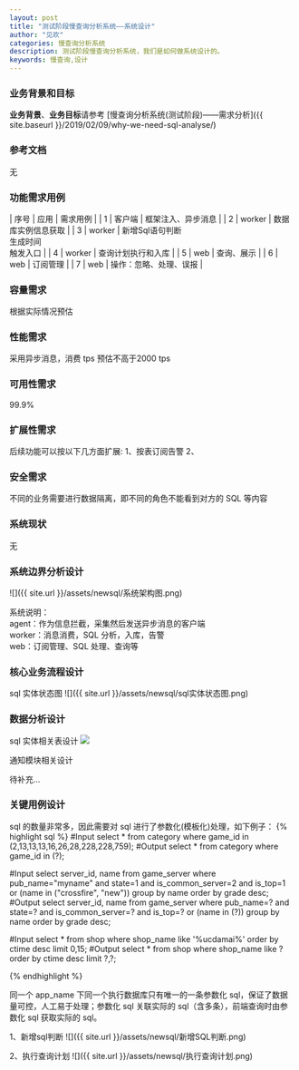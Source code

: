```yaml
---
layout: post
title: "测试阶段慢查询分析系统——系统设计"
author: "见欢"
categories: 慢查询分析系统
description: 测试阶段慢查询分析系统，我们是如何做系统设计的。
keywords: 慢查询,设计
---
```

### 业务背景和目标
**业务背景**、**业务目标**请参考 [慢查询分析系统(测试阶段)——需求分析]({{ site.baseurl }}/2019/02/09/why-we-need-sql-analyse/) 
### 参考文档
  无
### 功能需求用例

| 序号 | 应用 | 需求用例 |
| 1 | 客户端 | 框架注入、异步消息 |
| 2 | worker | 数据库实例信息获取 |
| 3 | worker | 新增Sql语句判断<br>生成时间<br>触发入口 |
| 4 | worker | 查询计划执行和入库 |
| 5 | web | 查询、展示 |
| 6 | web | 订阅管理 |
| 7 | web | 操作：忽略、处理、误报 |

### 容量需求
  根据实际情况预估
### 性能需求
  采用异步消息，消费 tps 预估不高于2000 tps
### 可用性需求
  99.9%
### 扩展性需求
  后续功能可以按以下几方面扩展:
  1、按表订阅告警
  2、
### 安全需求
  不同的业务需要进行数据隔离，即不同的角色不能看到对方的 SQL 等内容
### 系统现状
  无
### 系统边界分析设计
![]({{ site.url }}/assets/newsql/系统架构图.png) 

系统说明：  
agent：作为信息拦截，采集然后发送异步消息的客户端  
worker：消息消费，SQL 分析，入库，告警  
web：订阅管理、SQL 处理、查询等

### 核心业务流程设计
sql 实体状态图
![]({{ site.url }}/assets/newsql/sql实体状态图.png) 
### 数据分析设计
sql 实体相关表设计
![](http://processon.com/chart_image/5b4ab0c2e4b00c2f18cddbfe.png) 

通知模块相关设计  

待补充...

### 关键用例设计
sql 的数量非常多，因此需要对 sql 进行了参数化(模板化)处理，如下例子：
{% highlight sql %}
#Input
select * from category where game_id in (2,13,13,13,16,26,28,228,228,759);
#Output
select * from category where game_id in (?);

#Input
select server_id, name from game_server where pub_name="myname" and state=1 and is_common_server=2 and is_top=1 or (name in ("crossfire", "new")) group by name order by grade desc;
#Output
select server_id, name from game_server where pub_name=? and state=? and is_common_server=? and is_top=? or (name in (?)) group by name order by grade desc;

#Input
select * from shop where shop_name like '%ucdamai%' order by ctime desc limit 0,15;
#Output
select * from shop where shop_name like ? order by ctime desc limit ?,?;

{% endhighlight %}

同一个 app_name 下同一个执行数据库只有唯一的一条参数化 sql，保证了数据量可控，人工易于处理；参数化 sql 关联实际的 sql（含多条），前端查询时由参数化 sql 获取实际的 sql。

1、新增sql判断
![]({{ site.url }}/assets/newsql/新增SQL判断.png) 

2、执行查询计划
![]({{ site.url }}/assets/newsql/执行查询计划.png) 
